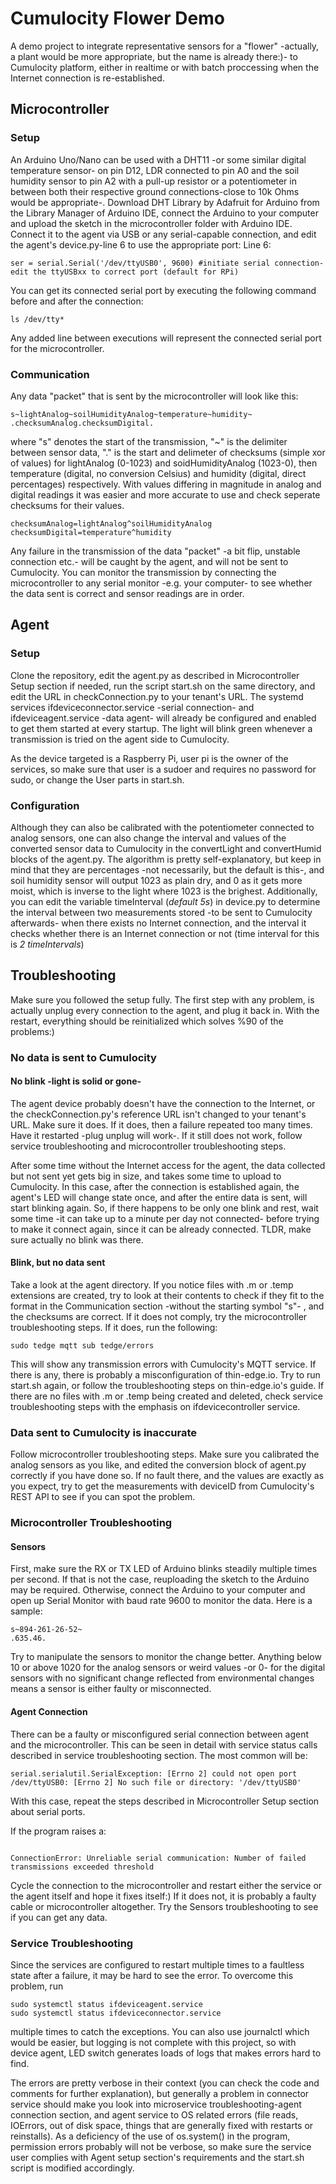 # Cumulocity Flower Demo
A demo project to integrate representative sensors for a "flower" -actually, a plant would be more appropriate, but the name is already there:)- to Cumulocity platform, either in realtime or with batch proccessing when the Internet connection is re-established.
## Microcontroller
### Setup
An Arduino Uno/Nano can be used with a DHT11 -or some similar digital temperature sensor- on pin D12,  LDR connected to pin A0 and the soil humidity sensor to pin A2 with a pull-up resistor or a potentiometer in between both their respective ground connections-close to 10k Ohms would be appropriate-. Download DHT Library by Adafruit for Arduino from the Library Manager of Arduino IDE, connect the Arduino to your computer and upload the sketch in the microcontroller folder with Arduino IDE. Connect it to the agent via USB or any serial-capable connection, and edit the agent's device.py-line 6  to use the appropriate port:
Line 6:
```
ser = serial.Serial('/dev/ttyUSB0', 9600) #initiate serial connection-edit the ttyUSBxx to correct port (default for RPi)
```
You can get its connected serial port by executing the following command before and after the connection:
```
ls /dev/tty*
```
Any added line between executions will represent the connected serial port for the microcontroller.
### Communication
Any data "packet" that is sent by the microcontroller will look like this:
```
s~lightAnalog~soilHumidityAnalog~temperature~humidity~
.checksumAnalog.checksumDigital.
```
where "s" denotes the start of the transmission, "~" is the delimiter between sensor data, "." is the start and delimeter of checksums (simple xor of values) for lightAnalog (0-1023) and soidHumidityAnalog (1023-0), then temperature (digital, no conversion Celsius) and humidity (digital, direct percentages) respectively. With values differing in magnitude in analog and digital readings it was easier and more accurate to use and check seperate checksums for their values.
```
checksumAnalog=lightAnalog^soilHumidityAnalog
checksumDigital=temperature^humidity
```
Any failure in the transmission of the data "packet" -a bit flip, unstable connection etc.- will be caught by the agent, and will not be sent to Cumulocity. You can monitor the transmission by connecting the microcontroller to any serial monitor -e.g. your computer- to see whether the data sent is correct and sensor readings are in order.
## Agent
### Setup
Clone the repository, edit the agent.py as described in Microcontroller Setup section if needed, run the script start.sh on the same directory, and edit the URL in checkConnection.py to your tenant's URL. The systemd services ifdeviceconnector.service -serial connection- and ifdeviceagent.service -data agent- will already be configured and enabled to get them started at every startup. The light will blink green whenever a transmission is tried on the agent side to Cumulocity.

As the device targeted is a Raspberry Pi, user pi is the owner of the services, so make sure that user is a sudoer and requires no password for sudo, or change the User parts in start.sh.
### Configuration
Although they can also be calibrated with the potentiometer connected to analog sensors, one can also change the interval and values of the converted sensor data to Cumulocity in the convertLight and convertHumid blocks of the agent.py. The algorithm is pretty self-explanatory, but keep in mind that they are percentages -not necessarily, but the default is this-, and soil humidity sensor will output 1023 as plain dry, and 0 as it gets more moist, which is inverse to the light where 1023 is the brighest.
Additionally, you can edit the variable timeInterval (*default 5s*) in device.py to determine the interval between two measurements stored -to be sent to Cumulocity afterwards- when there exists no Internet connection, and the interval it checks whether there is an Internet connection or not (time interval for this is *2 timeIntervals*)
## Troubleshooting
Make sure you followed the setup fully. The first step with any problem, is actually unplug every connection to the agent, and plug it back in. With the restart, everything should be reinitialized which solves %90 of the problems:)
### No data is sent to Cumulocity
#### No blink -light is solid or gone-
The agent device probably doesn't have the connection to the Internet, or the checkConnection.py's reference URL isn't changed to your tenant's URL. Make sure it does. If it does, then a failure repeated too many times. Have it restarted -plug unplug will work-. If it still does not work, follow service troubleshooting and microcontroller troubleshooting steps.

After some time without the Internet access for the agent, the data collected but not sent yet gets big in size, and takes some time to upload to Cumulocity. In this case, after the connection is established again, the agent's LED will change state once, and after the entire data is sent, will start blinking again. So, if there happens to be only one blink and rest, wait some time -it can take up to a minute per day not connected- before trying to make it connect again, since it can be already connected. TLDR, make sure actually no blink was there. 
#### Blink, but no data sent
Take a look at the agent directory. If you notice files with .m or .temp extensions are created, try to look at their contents to check if they fit to the format in the Communication section -without the starting symbol "s"- , and the checksums are correct. If it does not comply, try the microcontroller troubleshooting steps. If it does, run the following:
```
sudo tedge mqtt sub tedge/errors
```
This will show any transmission errors with Cumulocity's MQTT service. If there is any, there is probably a misconfiguration of thin-edge.io. Try to run start.sh again, or follow the troubleshooting steps on thin-edge.io's guide.
If there are no files with .m or .temp being created and deleted, check service troubleshooting steps with the emphasis on ifdevicecontroller service.
### Data sent to Cumulocity is inaccurate
Follow microcontroller troubleshooting steps. Make sure you calibrated the analog sensors as you like, and edited the conversion block of agent.py correctly if you have done so. If no fault there, and the values are exactly as you expect, try to get the measurements with deviceID from Cumulocity's REST API to see if you can spot the problem.
### Microcontroller Troubleshooting
#### Sensors
First, make sure the RX or TX LED of Arduino blinks steadily multiple times per second. If that is not the case, reuploading the sketch to the Arduino may be required. Otherwise, connect the Arduino to your computer and open up Serial Monitor with baud rate 9600 to monitor the data. Here is a sample:
```
s~894-261-26-52~
.635.46.
```
Try to manipulate the sensors to monitor the change better. Anything below 10 or above 1020 for the analog sensors or weird values -or 0- for the digital sensors with no significant change reflected from environmental changes means a sensor is either faulty or misconnected.

#### Agent Connection
There can be a faulty or misconfigured serial connection between agent and the microcontroller. This can be seen in detail with service status calls described in service troubleshooting section. The most common will be: 
```
serial.serialutil.SerialException: [Errno 2] could not open port /dev/ttyUSB0: [Errno 2] No such file or directory: '/dev/ttyUSB0'
```
With this case, repeat the steps described in Microcontroller Setup section about serial ports.

If the program raises a:
```

ConnectionError: Unreliable serial communication: Number of failed transmissions exceeded threshold
```
Cycle the connection to the microcontroller and restart either the service or the agent itself and hope it fixes itself:) If it does not, it is probably a faulty cable or microcontroller altogether. Try the Sensors troubleshooting to see if you can get any data.
### Service Troubleshooting
Since the services are configured to restart multiple times to a faultless state after a failure, it may be hard to see the error. To overcome this problem, run 
```
sudo systemctl status ifdeviceagent.service
sudo systemctl status ifdeviceconnector.service
```
multiple times to catch the exceptions. You can also use journalctl which would be easier, but logging is not complete with this project, so with device agent, LED switch generates loads of logs that makes errors hard to find.

The errors are pretty verbose in their context (you can check the code and comments for further explanation), but generally a problem in connector service should make you look into microservice troubleshooting-agent connection section, and agent service to OS related errors (file reads, IOErrors, out of disk space, things that are generally fixed with restarts or reinstalls). 
As a deficiency of the use of os.system() in the program, permission errors probably will not be verbose, so make sure the service user complies with Agent setup section's requirements and the start.sh script is modified accordingly.
